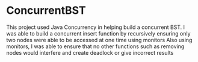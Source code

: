 # ConcurrentBST
This project used Java Concurrency in helping build a concurrent BST. 
I was able to build a concurrent insert function by recursively ensuring only two nodes were able to be accessed at one time using monitors
Also using monitors, I was able to ensure that no other functions such as removing nodes would interfere and create deadlock or give incorrect results
